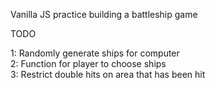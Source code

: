 Vanilla JS practice building a battleship game

TODO <br/>

1: Randomly generate ships for computer <br/>
2: Function for player to choose ships <br/>
3: Restrict double hits on area that has been hit <br/>
